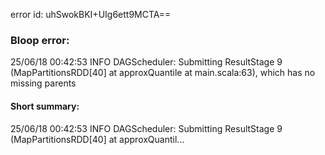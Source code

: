error id: uhSwokBKI+UIg6ett9MCTA==
### Bloop error:

25/06/18 00:42:53 INFO DAGScheduler: Submitting ResultStage 9 (MapPartitionsRDD[40] at approxQuantile at main.scala:63), which has no missing parents
#### Short summary: 

25/06/18 00:42:53 INFO DAGScheduler: Submitting ResultStage 9 (MapPartitionsRDD[40] at approxQuantil...